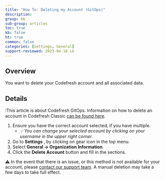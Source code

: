```yaml
---
title: "How To: Deleting my Account (GitOps)"
description: 
group: kb
sub-group: articles
toc: true
kb: false
ht: true
common: false
categories: [Settings, General]
support-reviewed: 2023-04-18 LG
---
```


## Overview

You want to delete your Codefresh account and all associated data.

## Details

❕This article is about Codefresh GitOps. Information on how to delete an account in Codefresh Classic [can be found here]({{site.baseurl}}/docs/kb/articles/delete-account/).

1. Ensure you have the correct account selected, if you have multiple.  
   * _💡 You can change your selected account by clicking on your username in the upper right corner._
2. Go to **Settings** , by clicking on gear icon in the top menu.
3. Select **General → Organization Information**.
4. Click the **Delete Account** button and fill in the sections.

⚠️ In the event that there is an issue, or this method is not available for your account, please [contact our support team](https://support.codefresh.io/hc/en-us/requests/new). A manual deletion may take a few days to take full effect.
